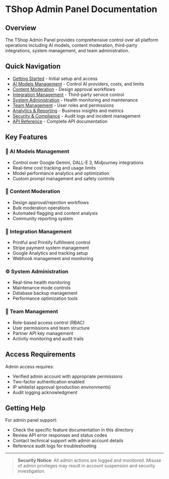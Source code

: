 # TShop Admin Panel Documentation

## Overview

The TShop Admin Panel provides comprehensive control over all platform operations including AI models, content moderation, third-party integrations, system management, and team administration.

## Quick Navigation

- [Getting Started](./getting-started.md) - Initial setup and access
- [AI Models Management](./ai-models.md) - Control AI providers, costs, and limits  
- [Content Moderation](./content-moderation.md) - Design approval workflows
- [Integration Management](./integrations.md) - Third-party service control
- [System Administration](./system-admin.md) - Health monitoring and maintenance
- [Team Management](./team-management.md) - User roles and permissions
- [Analytics & Reporting](./analytics.md) - Business insights and metrics
- [Security & Compliance](./security.md) - Audit logs and incident management
- [API Reference](./api-reference.md) - Complete API documentation

## Key Features

### 🤖 AI Models Management
- Control over Google Gemini, DALL-E 3, Midjourney integrations
- Real-time cost tracking and usage limits
- Model performance analytics and optimization
- Custom prompt management and safety controls

### 📝 Content Moderation  
- Design approval/rejection workflows
- Bulk moderation operations
- Automated flagging and content analysis
- Community reporting system

### 🔌 Integration Management
- Printful and Printify fulfillment control
- Stripe payment system management
- Google Analytics and tracking setup
- Webhook management and monitoring

### ⚙️ System Administration
- Real-time health monitoring
- Maintenance mode controls
- Database backup management
- Performance optimization tools

### 👥 Team Management
- Role-based access control (RBAC)
- User permissions and team structure
- Partner API key management
- Activity monitoring and audit trails

## Access Requirements

Admin access requires:
- Verified admin account with appropriate permissions
- Two-factor authentication enabled
- IP whitelist approval (production environments)
- Audit logging acknowledgment

## Getting Help

For admin panel support:
- Check the specific feature documentation in this directory
- Review API error responses and status codes
- Contact technical support with admin account details
- Reference audit logs for troubleshooting

---

> **Security Notice**: All admin actions are logged and monitored. Misuse of admin privileges may result in account suspension and security investigation.
